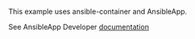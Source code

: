 This example uses ansible-container and AnsibleApp.

See AnsibleApp Developer [documentation](https://github.com/fusor/ansibleapp/blob/master/docs/developers.md)



